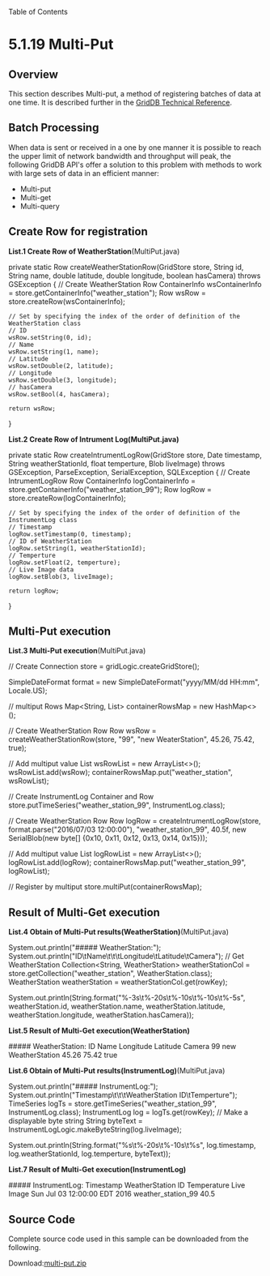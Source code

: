 Table of Contents

5.1.19 Multi-Put
================

Overview
--------

This section describes Multi-put, a method of registering batches of data at one time. It is described further in the [GridDB Technical Reference](https://www.toshiba.co.jp/cl/pro/bigdatapf/lineup/GridDB/doc/GridDB_TechnicalReference.html#sec-4.7.2).

Batch Processing
----------------

When data is sent or received in a one by one manner it is possible to reach the upper limit of network bandwidth and throughput will peak, the following GridDB API's offer a solution to this problem with methods to work with large sets of data in an efficient manner:

*   Multi-put
*   Multi-get
*   Multi-query

  

Create Row for registration
---------------------------

**List.1 Create Row of WeatherStation**(MultiPut.java)

private static Row createWeatherStationRow(GridStore store, String id, String name,
        double latitude, double longitude, boolean hasCamera) throws GSException {
    // Create WeatherStation Row
    ContainerInfo wsContainerInfo = store.getContainerInfo("weather_station");
    Row wsRow = store.createRow(wsContainerInfo);

    // Set by specifying the index of the order of definition of the WeatherStation class
    // ID
    wsRow.setString(0, id);
    // Name
    wsRow.setString(1, name);
    // Latitude
    wsRow.setDouble(2, latitude);
    // Longitude
    wsRow.setDouble(3, longitude);
    // hasCamera
    wsRow.setBool(4, hasCamera);

    return wsRow;
}

**List.2 Create Row of Intrument Log(MultiPut.java)**

private static Row createIntrumentLogRow(GridStore store, Date timestamp, String weatherStationId,
        float temperture, Blob liveImage)
        throws GSException, ParseException, SerialException, SQLException {
    // Create IntrumentLogRow Row
    ContainerInfo logContainerInfo = store.getContainerInfo("weather\_station\_99");
    Row logRow = store.createRow(logContainerInfo);

    // Set by specifying the index of the order of definition of the InstrumentLog class
    // Timestamp
    logRow.setTimestamp(0, timestamp);
    // ID of WeatherStation
    logRow.setString(1, weatherStationId);
    // Temperture
    logRow.setFloat(2, temperture);
    // Live Image data
    logRow.setBlob(3, liveImage);

    return logRow;
}

Multi-Put execution
-------------------

**List.3 Multi-Put execution**(MultiPut.java)

// Create Connection
store = gridLogic.createGridStore();

SimpleDateFormat format = new SimpleDateFormat("yyyy/MM/dd HH:mm", Locale.US);

// multiput Rows
Map<String, List<Row>> containerRowsMap = new HashMap<>();

// Create WeatherStation Row
Row wsRow =
        createWeatherStationRow(store, "99", "new WeaterStation", 45.26, 75.42, true);

// Add multiput value
List<Row> wsRowList = new ArrayList<>();
wsRowList.add(wsRow);
containerRowsMap.put("weather_station", wsRowList);

// Create InstrumentLog Container and Row
store.putTimeSeries("weather\_station\_99", InstrumentLog.class);

// Create WeatherStation Row
Row logRow = createIntrumentLogRow(store, format.parse("2016/07/03 12:00:00"),
        "weather\_station\_99", 40.5f,
        new SerialBlob(new byte\[\] {0x10, 0x11, 0x12, 0x13, 0x14, 0x15}));

// Add multiput value
List<Row> logRowList = new ArrayList<>();
logRowList.add(logRow);
containerRowsMap.put("weather\_station\_99", logRowList);

// Register by multiput
store.multiPut(containerRowsMap);

Result of Multi-Get execution
-----------------------------

**List.4 Obtain of Multi-Put results(WeatherStation)**(MultiPut.java)

System.out.println("#####  WeatherStation:");
System.out.println("ID\\tName\\t\\t\\tLongitude\\tLatitude\\tCamera");
// Get WeatherStation
Collection<String, WeatherStation> weatherStationCol =
        store.getCollection("weather_station", WeatherStation.class);
WeatherStation weatherStation = weatherStationCol.get(rowKey);

System.out.println(String.format("%-3s\\t%-20s\\t%-10s\\t%-10s\\t%-5s", weatherStation.id,
        weatherStation.name, weatherStation.latitude, weatherStation.longitude,
        weatherStation.hasCamera));

**List.5 Result of Multi-Get execution(WeatherStation)**

\#####  WeatherStation:
ID      Name                    Longitude       Latitude        Camera
99      new WeatherStation       45.26           75.42           true

**List.6 Obtain of Multi-Put results(InstrumentLog)**(MultiPut.java)

System.out.println("#####  InstrumentLog:");
System.out.println("Timestamp\\t\\t\\tWeatherStation ID\\tTemperture");
TimeSeries<InstrumentLog> logTs =
        store.getTimeSeries("weather\_station\_99", InstrumentLog.class);
InstrumentLog log = logTs.get(rowKey);
// Make a displayable byte string
String byteText = InstrumentLogLogic.makeByteString(log.liveImage);

System.out.println(String.format("%s\\t%-20s\\t%-10s\\t%s", log.timestamp,
        log.weatherStationId, log.temperture, byteText));

**List.7 Result of Multi-Get execution(InstrumentLog)**

\#####  InstrumentLog:
Timestamp                       WeatherStation ID       Temperature      Live Image
Sun Jul 03 12:00:00 EDT 2016    weather\_station\_99      40.5       

Source Code
-----------

Complete source code used in this sample can be downloaded from the following.

Download:[multi-put.zip](img/multi-put.zip)

